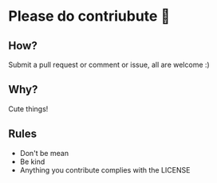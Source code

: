 # Please do contriubute 🦄

## How?

Submit a pull request or comment or issue, all are welcome :) 

## Why?

Cute things!

## Rules

- Don't be mean
- Be kind
- Anything you contribute complies with the LICENSE